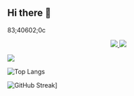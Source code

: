 ## Hi there 👋
83;40602;0c
<p align="center">
  <a href="https://github.com/takahiro-itou">
    <img src="https://komarev.com/ghpvc/?username=takahiro-itou" />
  </a>
  <a href="https://github.com/takahiro-itou">
    <img src="https://img.shields.io/github/followers/takahiro-itou?label=follow&logo=github&style=flat" />
  </a>
</p>

<p align="left">
  <a href="https://github.com/takahiro-itou">
     <img src="https://github-readme-stats.vercel.app/api?username=takahiro-itou&show_icons=true" />
  </a>
</p>

![Top Langs](https://github-readme-stats.vercel.app/api/top-langs/?username=takahiro-itou&layout=compact)

![GitHub Streak](https://github-readme-streak-stats.herokuapp.com?user=takahiro-itou)]

<!--
**takahiro-itou/takahiro-itou** is a ✨ _special_ ✨ repository because its `README.md` (this file) appears on your GitHub profile.

Here are some ideas to get you started:

- 🔭 I’m currently working on ...
- 🌱 I’m currently learning ...
- 👯 I’m looking to collaborate on ...
- 🤔 I’m looking for help with ...
- 💬 Ask me about ...
- 📫 How to reach me: ...
- 😄 Pronouns: ...
- ⚡ Fun fact: ...
-->
